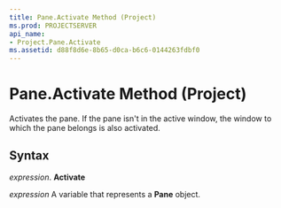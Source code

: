 ```yaml
---
title: Pane.Activate Method (Project)
ms.prod: PROJECTSERVER
api_name:
- Project.Pane.Activate
ms.assetid: d88f8d6e-8b65-d0ca-b6c6-0144263fdbf0
---
```



# Pane.Activate Method (Project)

Activates the pane. If the pane isn't in the active window, the window to which the pane belongs is also activated.


## Syntax

 _expression_. **Activate**

 _expression_ A variable that represents a **Pane** object.


